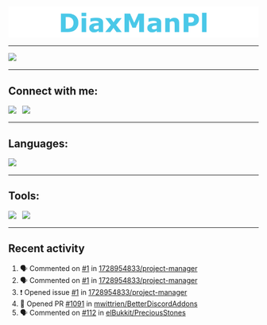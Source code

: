 ![](static/baner.png)

---
![](https://github-readme-stats.vercel.app/api?username=DiaxManPl&title_color=4ac8e8&bg_color=2d2a2e&text_color=fff&hide_border=true)

---


## Connect with me:
[![](https://img.shields.io/badge/Discord-7289DA?style=for-the-badge&logo=discord&logoColor=white)][websiteDc]
&nbsp;
[![](https://img.shields.io/badge/Gmail-D14836?style=for-the-badge&logo=gmail&logoColor=white)][websiteEmail]

---

## Languages:
![](https://github-readme-stats.vercel.app/api/top-langs/?username=DiaxManPl&title_color=4ac8e8&bg_color=2d2a2e&text_color=fff&hide_border=true)

---

## Tools:
[![](https://img.shields.io/badge/Visual_Studio_Code-0078D4?style=for-the-badge&logo=visual%20studio%20code&logoColor=white)](https://code.visualstudio.com/)
&nbsp;
[![](https://img.shields.io/badge/Windows_Terminal-4D4D4D?style=for-the-badge&logo=windows%20terminal&logoColor=white)](https://www.microsoft.com/en-us/p/windows-terminal/9n0dx20hk701)

---

## Recent activity
<!--START_SECTION:activity-->
1. 🗣 Commented on [#1](https://github.com/1728954833/project-manager/issues/1) in [1728954833/project-manager](https://github.com/1728954833/project-manager)
2. 🗣 Commented on [#1](https://github.com/1728954833/project-manager/issues/1) in [1728954833/project-manager](https://github.com/1728954833/project-manager)
3. ❗️ Opened issue [#1](https://github.com/1728954833/project-manager/issues/1) in [1728954833/project-manager](https://github.com/1728954833/project-manager)
4. 💪 Opened PR [#1091](https://github.com/mwittrien/BetterDiscordAddons/pull/1091) in [mwittrien/BetterDiscordAddons](https://github.com/mwittrien/BetterDiscordAddons)
5. 🗣 Commented on [#112](https://github.com/elBukkit/PreciousStones/issues/112) in [elBukkit/PreciousStones](https://github.com/elBukkit/PreciousStones)
<!--END_SECTION:activity-->


[websiteDc]: https://diaxmanpl.tk/dc
[websiteEmail]: https://diaxmanpl.tk/email






